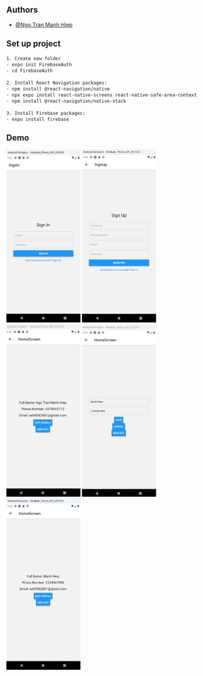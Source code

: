 
## Authors

- [@Ngo Tran Manh Hiep](https://github.com/JayceNgo)


## Set up project

    1. Create new folder
    - expo init FirebaseAuth
    - cd FirebaseAuth

    2. Install React Navigation packages:
    - npm install @react-navigation/native
    - npx expo install react-native-screens react-native-safe-area-context
    - npm install @react-navigation/native-stack

    3. Install Firebase packages:
    - expo install firebase

## Demo

<img src="SignIn.png" alt="Logo" width="195"> <img src="SignUp.png" alt="Logo" width="195"> <img src="Home.png" alt="Logo" width="195"> <img src="Edit.png" alt="Logo" width="195"> <img src="AfterEdit.png" alt="Logo" width="195">


